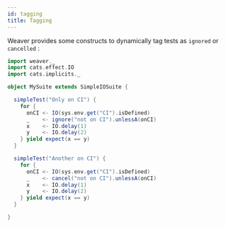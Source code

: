 ```yaml
---
id: tagging
title: Tagging
---
```


Weaver provides some constructs to dynamically tag tests as `ignored` or `cancelled` :

```scala mdoc
import weaver._
import cats.effect.IO
import cats.implicits._

object MySuite extends SimpleIOSuite {

  simpleTest("Only on CI") {
    for {
      onCI <- IO(sys.env.get("CI").isDefined)
      _    <- ignore("not on CI").unlessA(onCI)
      x    <- IO.delay(1)
      y    <- IO.delay(2)
    } yield expect(x == y)
  }

  simpleTest("Another on CI") {
    for {
      onCI <- IO(sys.env.get("CI").isDefined)
      _    <- cancel("not on CI").unlessA(onCI)
      x    <- IO.delay(1)
      y    <- IO.delay(2)
    } yield expect(x == y)
  }

}
```
